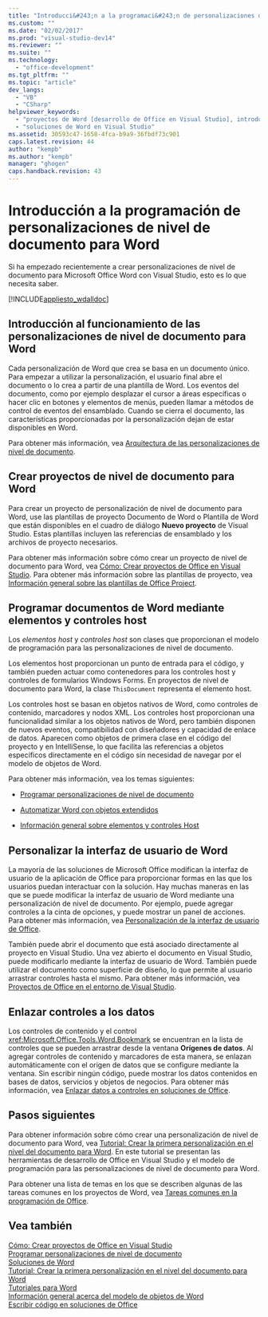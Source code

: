 ```yaml
---
title: "Introducci&#243;n a la programaci&#243;n de personalizaciones de nivel de documento para Word | Microsoft Docs"
ms.custom: ""
ms.date: "02/02/2017"
ms.prod: "visual-studio-dev14"
ms.reviewer: ""
ms.suite: ""
ms.technology: 
  - "office-development"
ms.tgt_pltfrm: ""
ms.topic: "article"
dev_langs: 
  - "VB"
  - "CSharp"
helpviewer_keywords: 
  - "proyectos de Word [desarrollo de Office en Visual Studio], introducción"
  - "soluciones de Word en Visual Studio"
ms.assetid: 30593c47-1658-4fca-b9a9-36fbdf73c901
caps.latest.revision: 44
author: "kempb"
ms.author: "kempb"
manager: "ghogen"
caps.handback.revision: 43
---
```

# Introducci&#243;n a la programaci&#243;n de personalizaciones de nivel de documento para Word
  Si ha empezado recientemente a crear personalizaciones de nivel de documento para Microsoft Office Word con Visual Studio, esto es lo que necesita saber.  
  
 [!INCLUDE[appliesto_wdalldoc](../vsto/includes/appliesto-wdalldoc-md.md)]  
  
## Introducción al funcionamiento de las personalizaciones de nivel de documento para Word  
 Cada personalización de Word que crea se basa en un documento único.  Para empezar a utilizar la personalización, el usuario final abre el documento o lo crea a partir de una plantilla de Word.  Los eventos del documento, como por ejemplo desplazar el cursor a áreas específicas o hacer clic en botones y elementos de menús, pueden llamar a métodos de control de eventos del ensamblado.  Cuando se cierra el documento, las características proporcionadas por la personalización dejan de estar disponibles en Word.  
  
 Para obtener más información, vea [Arquitectura de las personalizaciones de nivel de documento](../vsto/architecture-of-document-level-customizations.md).  
  
## Crear proyectos de nivel de documento para Word  
 Para crear un proyecto de personalización de nivel de documento para Word, use las plantillas de proyecto Documento de Word o Plantilla de Word que están disponibles en el cuadro de diálogo **Nuevo proyecto** de Visual Studio.  Estas plantillas incluyen las referencias de ensamblado y los archivos de proyecto necesarios.  
  
 Para obtener más información sobre cómo crear un proyecto de nivel de documento para Word, vea [Cómo: Crear proyectos de Office en Visual Studio](../vsto/how-to-create-office-projects-in-visual-studio.md).  Para obtener más información sobre las plantillas de proyecto, vea [Información general sobre las plantillas de Office Project](../vsto/office-project-templates-overview.md).  
  
## Programar documentos de Word mediante elementos y controles host  
 Los *elementos host* y *controles host* son clases que proporcionan el modelo de programación para las personalizaciones de nivel de documento.  
  
 Los elementos host proporcionan un punto de entrada para el código, y también pueden actuar como contenedores para los controles host y controles de formularios Windows Forms.  En proyectos de nivel de documento para Word, la clase `ThisDocument` representa el elemento host.  
  
 Los controles host se basan en objetos nativos de Word, como controles de contenido, marcadores y nodos XML.  Los controles host proporcionan una funcionalidad similar a los objetos nativos de Word, pero también disponen de nuevos eventos, compatibilidad con diseñadores y capacidad de enlace de datos.  Aparecen como objetos de primera clase en el código del proyecto y en IntelliSense, lo que facilita las referencias a objetos específicos directamente en el código sin necesidad de navegar por el modelo de objetos de Word.  
  
 Para obtener más información, vea los temas siguientes:  
  
-   [Programar personalizaciones de nivel de documento](../vsto/programming-document-level-customizations.md)  
  
-   [Automatizar Word con objetos extendidos](../vsto/automating-word-by-using-extended-objects.md)  
  
-   [Información general sobre elementos y controles Host](../vsto/host-items-and-host-controls-overview.md)  
  
## Personalizar la interfaz de usuario de Word  
 La mayoría de las soluciones de Microsoft Office modifican la interfaz de usuario de la aplicación de Office para proporcionar formas en las que los usuarios puedan interactuar con la solución.  Hay muchas maneras en las que se puede modificar la interfaz de usuario de Word mediante una personalización de nivel de documento.  Por ejemplo, puede agregar controles a la cinta de opciones, y puede mostrar un panel de acciones.  Para obtener más información, vea [Personalización de la interfaz de usuario de Office](../vsto/office-ui-customization.md).  
  
 También puede abrir el documento que está asociado directamente al proyecto en Visual Studio.  Una vez abierto el documento en Visual Studio, puede modificarlo mediante la interfaz de usuario de Word.  También puede utilizar el documento como superficie de diseño, lo que permite al usuario arrastrar controles hasta el mismo.  Para obtener más información, vea [Proyectos de Office en el entorno de Visual Studio](../vsto/office-projects-in-the-visual-studio-environment.md).  
  
## Enlazar controles a los datos  
 Los controles de contenido y el control <xref:Microsoft.Office.Tools.Word.Bookmark> se encuentran en la lista de controles que se pueden arrastrar desde la ventana **Orígenes de datos**.  Al agregar controles de contenido y marcadores de esta manera, se enlazan automáticamente con el origen de datos que se configure mediante la ventana.  Sin escribir ningún código, puede mostrar los datos contenidos en bases de datos, servicios y objetos de negocios.  Para obtener más información, vea [Enlazar datos a controles en soluciones de Office](../vsto/binding-data-to-controls-in-office-solutions.md).  
  
## Pasos siguientes  
 Para obtener información sobre cómo crear una personalización de nivel de documento para Word, vea [Tutorial: Crear la primera personalización en el nivel del documento para Word](../vsto/walkthrough-creating-your-first-document-level-customization-for-word.md).  En este tutorial se presentan las herramientas de desarrollo de Office en Visual Studio y el modelo de programación para las personalizaciones de nivel de documento para Word.  
  
 Para obtener una lista de temas en los que se describen algunas de las tareas comunes en los proyectos de Word, vea [Tareas comunes en la programación de Office](../vsto/common-tasks-in-office-programming.md).  
  
## Vea también  
 [Cómo: Crear proyectos de Office en Visual Studio](../vsto/how-to-create-office-projects-in-visual-studio.md)   
 [Programar personalizaciones de nivel de documento](../vsto/programming-document-level-customizations.md)   
 [Soluciones de Word](../vsto/word-solutions.md)   
 [Tutorial: Crear la primera personalización en el nivel del documento para Word](../vsto/walkthrough-creating-your-first-document-level-customization-for-word.md)   
 [Tutoriales para Word](../vsto/walkthroughs-using-word.md)   
 [Información general acerca del modelo de objetos de Word](../vsto/word-object-model-overview.md)   
 [Escribir código en soluciones de Office](../vsto/writing-code-in-office-solutions.md)  
  
  